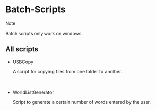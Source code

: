 # Batch-Scripts

> [!NOTE]
> Batch scripts only work on windows.

## All scripts

+ USBCopy

  A script for copying files from one     folder to another.

ᅠ

+ WorldListGenerator

  Script to generate a certain number of   words entered by the user.